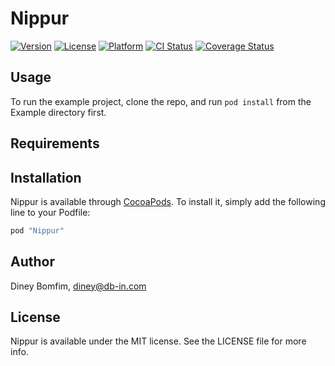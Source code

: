 # Nippur

[![Version](https://img.shields.io/cocoapods/v/Nippur.svg?style=flat)](http://cocoapods.org/pods/Nippur)
[![License](https://img.shields.io/cocoapods/l/Nippur.svg?style=flat)](http://cocoapods.org/pods/Nippur)
[![Platform](https://img.shields.io/cocoapods/p/Nippur.svg?style=flat)](http://cocoapods.org/pods/Nippur)
[![CI Status](https://img.shields.io/travis/dineybomfim/Nippur.svg?style=flat)](https://travis-ci.org/dineybomfim/Nippur)
[![Coverage Status](https://img.shields.io/coveralls/dineybomfim/Nippur.svg?style=flat)](https://coveralls.io/r/dineybomfim/Nippur)

## Usage

To run the example project, clone the repo, and run `pod install` from the Example directory first.

## Requirements

## Installation

Nippur is available through [CocoaPods](http://cocoapods.org). To install
it, simply add the following line to your Podfile:

```ruby
pod "Nippur"
```

## Author

Diney Bomfim, diney@db-in.com

## License

Nippur is available under the MIT license. See the LICENSE file for more info.
